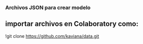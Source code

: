 ### **Archivos JSON para crear modelo**

## **importar archivos en Colaboratory como:**
!git clone https://github.com/kaviana/data.git 
